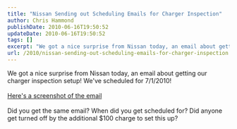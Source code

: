 ```yaml
---
title: "Nissan Sending out Scheduling Emails for Charger Inspection"
author: Chris Hammond
publishDate: 2010-06-16T19:50:52
updateDate: 2010-06-16T19:50:52
tags: []
excerpt: "We got a nice surprise from Nissan today, an email about getting our charger inspection setup! We've scheduled for 7/1/2010!  Here's a screenshot of the email  Did you get the same email? When did you get scheduled for? Did anyone get turned off by the additional $100 charge to set this up?"
url: /2010/nissan-sending-out-scheduling-emails-for-charger-inspection  # Use the generated URL with year
---
```

We got a nice surprise from Nissan today, an email about getting our charger inspection setup! We've scheduled for 7/1/2010!<br /> <br /> <a href="https://www.flickr.com/photos/chammond/4707768412/">Here's a screenshot of the email</a><br /> <br /> Did you get the same email? When did you get scheduled for? Did anyone get turned off by the additional $100 charge to set this up?
